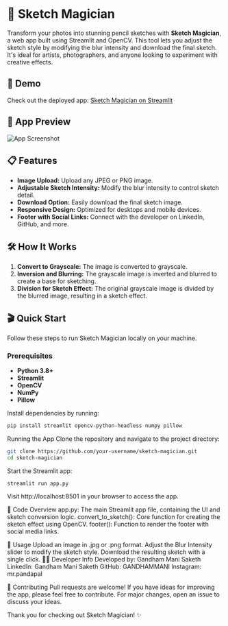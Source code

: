 # 🎨 Sketch Magician

Transform your photos into stunning pencil sketches with **Sketch Magician**, a web app built using Streamlit and OpenCV. This tool lets you adjust the sketch style by modifying the blur intensity and download the final sketch. It's ideal for artists, photographers, and anyone looking to experiment with creative effects.

## 🚀 Demo
Check out the deployed app: [Sketch Magician on Streamlit](https://your-streamlit-app-link)

## 📸 App Preview
![App Screenshot](path/to/screenshot.png)

## 📋 Features
- **Image Upload:** Upload any JPEG or PNG image.
- **Adjustable Sketch Intensity:** Modify the blur intensity to control sketch detail.
- **Download Option:** Easily download the final sketch image.
- **Responsive Design:** Optimized for desktops and mobile devices.
- **Footer with Social Links:** Connect with the developer on LinkedIn, GitHub, and more.

## 🛠️ How It Works
1. **Convert to Grayscale:** The image is converted to grayscale.
2. **Inversion and Blurring:** The grayscale image is inverted and blurred to create a base for sketching.
3. **Division for Sketch Effect:** The original grayscale image is divided by the blurred image, resulting in a sketch effect.

## 🎬 Quick Start
Follow these steps to run Sketch Magician locally on your machine.

### Prerequisites
- **Python 3.8+**
- **Streamlit**
- **OpenCV**
- **NumPy**
- **Pillow**

Install dependencies by running:
```bash
pip install streamlit opencv-python-headless numpy pillow
```
Running the App
Clone the repository and navigate to the project directory:
```bash
git clone https://github.com/your-username/sketch-magician.git
cd sketch-magician
```
Start the Streamlit app:
```
streamlit run app.py
```
Visit http://localhost:8501 in your browser to access the app.

📄 Code Overview
app.py: The main Streamlit app file, containing the UI and sketch conversion logic.
convert_to_sketch(): Core function for creating the sketch effect using OpenCV.
footer(): Function to render the footer with social media links.


📝 Usage
Upload an image in .jpg or .png format.
Adjust the Blur Intensity slider to modify the sketch style.
Download the resulting sketch with a single click.
🧑‍💻 Developer Info
Developed by: Gandham Mani Saketh
LinkedIn: Gandham Mani Saketh
GitHub: GANDHAMMANI
Instagram: mr.pandapal

🤝 Contributing
Pull requests are welcome! If you have ideas for improving the app, please feel free to contribute. For major changes, open an issue to discuss your ideas.

Thank you for checking out Sketch Magician! ✨


